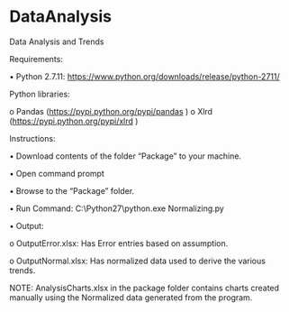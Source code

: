 # DataAnalysis
Data Analysis and Trends

Requirements:

•	Python 2.7.11: https://www.python.org/downloads/release/python-2711/

Python libraries: 

o	Pandas (https://pypi.python.org/pypi/pandas )
o	 Xlrd  (https://pypi.python.org/pypi/xlrd )

Instructions:

•	Download contents of the folder “Package” to your machine.

•	Open command prompt

•	Browse to the “Package” folder.

•	Run Command: C:\Python27\python.exe Normalizing.py

•	Output: 

  o	OutputError.xlsx: Has Error entries based on assumption.
  
  o	OutputNormal.xlsx: Has normalized data used to derive the various trends. 

NOTE: AnalysisCharts.xlsx in the package folder contains charts created manually using the Normalized data generated from the program. 
